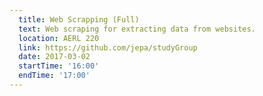 ```yaml
---
  title: Web Scrapping (Full)
  text: Web scraping for extracting data from websites. 
  location: AERL 220
  link: https://github.com/jepa/studyGroup
  date: 2017-03-02
  startTime: '16:00'
  endTime: '17:00'
---
```


